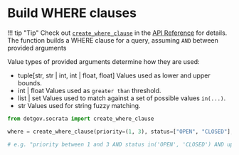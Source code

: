 # Build WHERE clauses

<!-- prettier-ignore -->
!!! tip "Tip"
    Check out [`create_where_clause`](../api/socrata.md#dotgov.socrata.create_where_clause) in the [API Reference](../api/socrata.md) for details. The function builds a WHERE clause for a query, assuming `AND` between provided arguments

Value types of provided arguments determine how they are used:

- tuple[str, str | int, int | float, float]
  Values used as lower and upper bounds.
- int | float
  Values used as `greater than` threshold.
- list | set
  Values used to match against a set of possible values `in(...)`.
- str
  Values used for string fuzzy matching.

```python
from dotgov.socrata import create_where_clause

where = create_where_clause(priority=(1, 3), status=["OPEN", "CLOSED"], description="assault")

# e.g. "priority between 1 and 3 AND status in('OPEN', 'CLOSED') AND upper(description) like upper('%assault%')"
```
